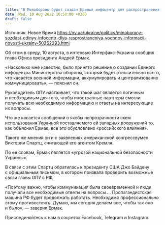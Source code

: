 ```yaml
---
title: "В Минобороны будет создан Единый инфоцентр для распространения военной информации — Ермак"
date: Wed, 10 Aug 2022 16:50:00 +0300
draft: false
---
```

Источник: Новое Время https://nv.ua/ukraine/politics/minoborony-sozdast-edinyy-infocentr-dlya-rasprostraneniya-voennoy-informacii-novosti-ukrainy-50262293.html


Об этом в среду, 10 августа, в интервью Интерфакс-Украина сообщил глава Офиса президента Андрей Ермак.

«Насколько мне известно, было принято решение о создании Единого инфоцентра Министерства обороны, который будет относительно всего, что касается военной информации, аккумулировать и централизованно коммуницировать», — пояснил он.

Руководитель ОПУ настаивает, что такой шаг является логичным и необходимым для того, чтобы иностранные партнеры смогли получать всю необходимую информацию и ответы на интересующие их вопросы.

Что же касается сообщений о якобы непрозрачности схем использования Украиной поставляемого ей западных вооружений то, как объяснил Ермак, все это обусловлено «российского влияния».

Такого же мнения он и о заявлениях американской конгрессвумен Виктории Спартц, считающей его агентом Кремля.

По ее словам, Ермак является «угрозой национальной безопасности Украины».

В связи с этим Спартц обратилась к президенту США Джо Байдену с официальным письмом, в котором призвала проверить возможные связи главы ОПУ с РФ.

«Поэтому важно, чтобы коммуникация была своевременной и люди получали все необходимые ответы на вопросы … Пропагандистская машина РФ будет продолжать работать. Необходимо профессионально этому противостоять. Думаю, мы сегодня делаем все, чтобы так оно и было», — заверил Ермак.

Присоединяйтесь к нам в соцсетях Facebook, Telegram и Instagram.
